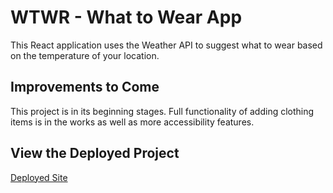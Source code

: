 # WTWR - What to Wear App

This React application uses the Weather API to suggest what to wear based on the temperature of your location.

## Improvements to Come

This project is in its beginning stages. Full functionality of adding clothing items is in the works as well as more accessibility features.

## View the Deployed Project

[Deployed Site](https://kifzig.github.io/se_project_react)
